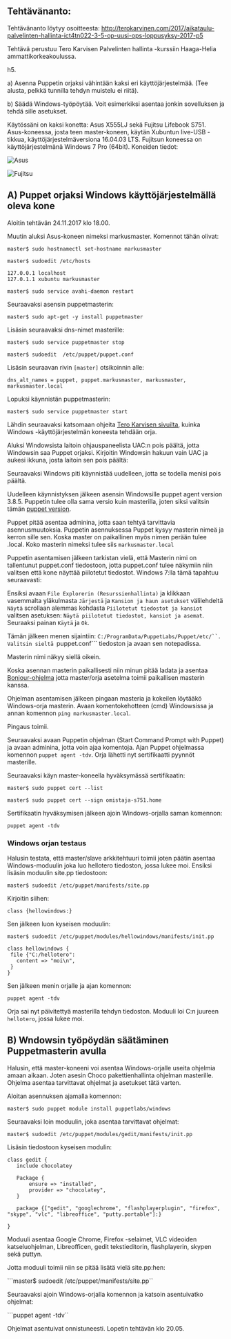 ## Tehtävänanto:
Tehtävänanto löytyy osoitteesta: http://terokarvinen.com/2017/aikataulu-palvelinten-hallinta-ict4tn022-3-5-op-uusi-ops-loppusyksy-2017-p5

Tehtävä perustuu Tero Karvisen Palvelinten hallinta -kurssiin Haaga-Helia ammattikorkeakoulussa.

h5.

a) Asenna Puppetin orjaksi vähintään kaksi eri käyttöjärjestelmää. (Tee alusta, pelkkä tunnilla tehdyn muistelu ei riitä).

b) Säädä Windows-työpöytää. Voit esimerkiksi asentaa jonkin sovelluksen ja tehdä sille asetukset. 

Käytössäni on kaksi konetta: Asus X555LJ sekä Fujitsu Lifebook S751. Asus-koneessa, josta teen master-koneen, käytän Xubuntun live-USB -tikkua, käyttöjärjestelmäversiona 16.04.03 LTS. Fujitsun koneessa on käyttöjärjestelmänä Windows 7 Pro (64bit). Koneiden tiedot:

![Asus](https://user-images.githubusercontent.com/15429934/32691476-f012d86a-c6ff-11e7-9056-6af4deee1788.png)

![Fujitsu](https://user-images.githubusercontent.com/15429934/32691474-ed68a2ac-c6ff-11e7-9c28-5f485a003d17.png)

## A) Puppet orjaksi Windows käyttöjärjestelmällä oleva kone

Aloitin tehtävän 24.11.2017 klo 18.00.

Muutin aluksi Asus-koneen nimeksi markusmaster. Komennot tähän olivat:

```master$ sudo hostnamectl set-hostname markusmaster```

```master$ sudoedit /etc/hosts```

```
127.0.0.1 localhost
127.0.1.1 xubuntu markusmaster
```
```master$ sudo service avahi-daemon restart```

Seuraavaksi asensin puppetmasterin:

```master$ sudo apt-get -y install puppetmaster```

Lisäsin seuraavaksi dns-nimet masterille:

```master$ sudo service puppetmaster stop```

```master$ sudoedit  /etc/puppet/puppet.conf```

Lisäsin seuraavan rivin ```[master]``` otsikoinnin alle:

```dns_alt_names = puppet, puppet.markusmaster, markusmaster, markusmaster.local```

Lopuksi käynnistän puppetmasterin:

```master$ sudo service puppetmaster start```

Lähdin seuraavaksi katsomaan ohjeita [Tero Karvisen sivuilta](http://terokarvinen.com/2016/windows-10-as-a-puppet-slave-for-ubuntu-16-04-master), kuinka Windows -käyttöjärjestelmän koneesta tehdään orja.

Aluksi Windowsista laitoin ohjauspaneelista UAC:n pois päältä, jotta Windowsin saa Puppet orjaksi. Kirjoitin Windowsin hakuun vain UAC ja aukesi ikkuna, josta laitoin sen pois päältä:

Seuraavaksi Windows piti käynnistää uudelleen, jotta se todella menisi pois päältä.

Uudelleen käynnistyksen jälkeen asensin Windowsille puppet agent version 3.8.5. Puppetin tulee olla sama versio kuin masterilla, joten siksi valitsin tämän [puppet version](https://downloads.puppetlabs.com/windows/puppet-3.8.5-x64.msi).

Puppet pitää asentaa adminina, jotta saan tehtyä tarvittavia asennusmuutoksia. Puppetin asennuksessa Puppet kysyy masterin nimeä ja kerron sille sen. Koska master on paikallinen myös nimen perään tulee .local. Koko masterin nimeksi tulee siis ```markusmaster.local```

Puppetin asentamisen jälkeen tarkistan vielä, että Masterin nimi on tallentunut puppet.conf tiedostoon, jotta puppet.conf tulee näkymiin niin valitsen että kone näyttää piilotetut tiedostot. Windows 7:lla tämä tapahtuu seuraavasti:

Ensiksi avaan ```File Explorerin (Resurssienhallinta)``` ja
klikkaan vasemmalta yläkulmasta ```Järjestä``` ja ```Kansion ja haun asetukset``` välilehdeltä ```Näytä``` scrollaan alemmas kohdasta ```Piilotetut tiedostot ja kansiot``` valitsen asetuksen: ```Näytä piilotetut tiedostot, kansiot ja asemat```. Seuraaksi painan ```Käytä``` ja ```Ok```.

Tämän jälkeen menen sijaintiin: ```C:/ProgramData/PuppetLabs/Puppet/etc/``. Valitsin sieltä ```puppet.conf``` tiedoston ja avaan sen notepadissa. 

Masterin nimi näkyy siellä oikein.

Koska asennan masterin paikallisesti niin minun pitää ladata ja asentaa [Bonjour-ohjelma](https://support.apple.com/kb/DL999?locale=en_US) jotta master/orja asetelma toimii paikallisen masterin kanssa.

Ohjelman asentamisen jälkeen pingaan masteria ja kokeilen löytääkö Windows-orja masterin. Avaan komentokehotteen (cmd) Windowsissa ja annan komennon ```ping markusmaster.local```.

Pingaus toimii.

Seuraavaksi avaan Puppetin ohjelman (Start Command Prompt with Puppet) ja avaan adminina, jotta voin ajaa
komentoja. Ajan Puppet ohjelmassa komennon ```puppet agent -tdv```. Orja lähetti nyt sertifikaatti pyynnöt masterille.

Seuraavaksi käyn master-koneella hyväksymässä sertifikaatin:

```master$ sudo puppet cert --list```

```master$ sudo puppet cert --sign omistaja-s751.home```

Sertifikaatin hyväksymisen jälkeen ajoin Windows-orjalla saman komennon:

```puppet agent -tdv```

### Windows orjan testaus

Halusin testata, että master/slave arkkitehtuuri toimii joten päätin asentaa Windows-moduulin joka luo hellotero tiedoston, jossa lukee moi. Ensiksi lisäsin moduulin site.pp tiedostoon:

```master$ sudoedit /etc/puppet/manifests/site.pp```

Kirjoitin siihen:

```class {hellowindows:}```

Sen jälkeen luon kyseisen moduulin:

```master$ sudoedit /etc/puppet/modules/hellowindows/manifests/init.pp```

```
class hellowindows {
 file {"C:/hellotero":
   content => "moi\n",
 }
}
```

Sen jälkeen menin orjalle ja ajan komennon:

```puppet agent -tdv```

Orja sai nyt päivitettyä masterilla tehdyn tiedoston. Moduuli loi C:n juureen ```hellotero```, jossa lukee moi.

## B) Wndowsin työpöydän säätäminen Puppetmasterin avulla

Halusin, että master-koneeni voi asentaa Windows-orjalle useita ohjelmia amaan aikaan. Joten asesin Choco pakettienhallinta ohjelman masterille. Ohjelma asentaa tarvittavat ohjelmat ja asetukset tätä varten.

Aloitan asennuksen ajamalla komennon:

```master$ sudo puppet module install puppetlabs/windows```

Seuraavaksi loin moduulin, joka asentaa tarvittavat ohjelmat:

```master$ sudoedit /etc/puppet/modules/gedit/manifests/init.pp```

Lisäsin tiedostoon kyseisen modulin:

```
class gedit {
   include chocolatey

   Package {
       ensure => "installed",
       provider => "chocolatey",
   }

   package {["gedit", "googlechrome", "flashplayerplugin", "firefox", "skype", "vlc", "libreoffice", "putty.portable"]:}

}
```

Moduuli asentaa Google Chrome, Firefox -selaimet, VLC videoiden katseluohjelman, Libreofficen, gedit tekstieditorin, flashplayerin, skypen sekä puttyn.

Jotta moduuli toimii niin se pitää lisätä vielä site.pp:hen:

```master$ sudoedit /etc/puppet/manifests/site.pp``

Seuraavaksi ajoin Windows-orjalla komennon ja katsoin asentuivatko ohjelmat:

```puppet agent -tdv``

Ohjelmat asentuivat onnistuneesti. Lopetin tehtävän klo 20.05.














